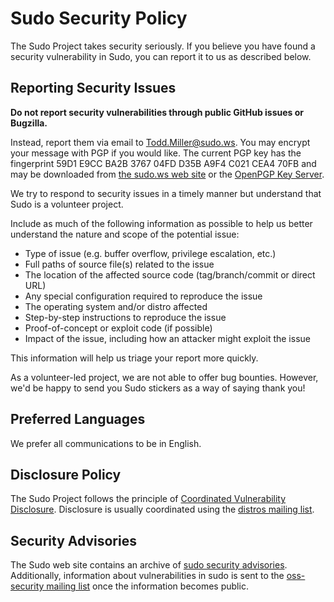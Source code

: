 Sudo Security Policy
====================

The Sudo Project takes security seriously.  If you believe you have found a security vulnerability in Sudo, you can report it to us as described below.

## Reporting Security Issues

**Do not report security vulnerabilities through public GitHub issues or Bugzilla.**

Instead, report them via email to <Todd.Miller@sudo.ws>.  You may encrypt your message with PGP if you would like.  The current PGP key has the fingerprint 59D1 E9CC BA2B 3767 04FD D35B A9F4 C021 CEA4 70FB and may be downloaded from [the sudo.ws web site](https://www.sudo.ws/dist/PGPKEYS) or the [OpenPGP Key Server](https://keys.openpgp.org/search?q=0xa9f4c021cea470fb).

We try to respond to security issues in a timely manner but understand that Sudo is a volunteer project.

Include as much of the following information as possible to help us better understand the nature and scope of the potential issue:

  * Type of issue (e.g. buffer overflow, privilege escalation, etc.)
  * Full paths of source file(s) related to the issue
  * The location of the affected source code (tag/branch/commit or direct URL)
  * Any special configuration required to reproduce the issue
  * The operating system and/or distro affected
  * Step-by-step instructions to reproduce the issue
  * Proof-of-concept or exploit code (if possible)
  * Impact of the issue, including how an attacker might exploit the issue

This information will help us triage your report more quickly.

As a volunteer-led project, we are not able to offer bug bounties.
However, we'd be happy to send you Sudo stickers as a way of saying
thank you!

## Preferred Languages

We prefer all communications to be in English.

## Disclosure Policy

The Sudo Project follows the principle of [Coordinated Vulnerability Disclosure](https://vuls.cert.org/confluence/display/CVD/Executive+Summary).  Disclosure is usually coordinated using the [distros mailing list](https://oss-security.openwall.org/wiki/mailing-lists/distros).

## Security Advisories

The Sudo web site contains an archive of [sudo security advisories](https://www.sudo.ws/security/advisories/).
Additionally, information about vulnerabilities in sudo is sent to the
[oss-security mailing list](https://oss-security.openwall.org/wiki/mailing-lists/oss-security) once the information becomes public.
